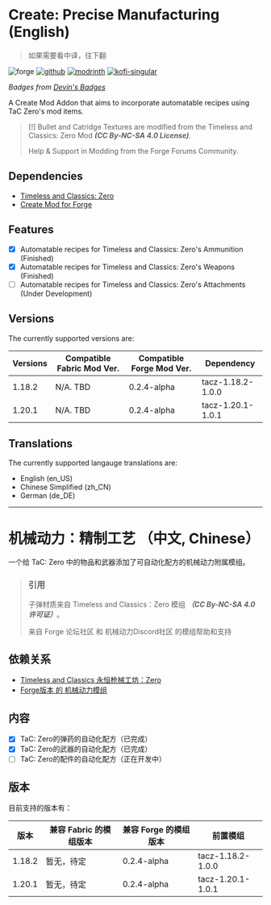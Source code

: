 # Create: Precise Manufacturing (English)

> 如果需要看中译，往下翻

![forge](https://cdn.jsdelivr.net/npm/@intergrav/devins-badges@3/assets/cozy/supported/forge_vector.svg)
[![github](https://cdn.jsdelivr.net/npm/@intergrav/devins-badges@3/assets/cozy/available/github_vector.svg)](https://github.com/Type-32/PreciseManufacturing)
[![modrinth](https://cdn.jsdelivr.net/npm/@intergrav/devins-badges@3/assets/cozy/available/modrinth_vector.svg)](https://modrinth.com/mod/create-precise-manufacturing)
[![kofi-singular](https://cdn.jsdelivr.net/npm/@intergrav/devins-badges@3/assets/cozy/donate/kofi-singular_vector.svg)](https://ko-fi.com/Type-32)

_Badges from [Devin's Badges](https://intergrav.github.io/devins-badges-docs/badges/)_


A Create Mod Addon that aims to incorporate automatable recipes using TaC Zero's mod items.

> [!]
> Bullet and Catridge Textures are modified from the Timeless and Classics: Zero Mod **_(CC By-NC-SA 4.0 License)_**.
>
> Help & Support in Modding from the Forge Forums Community.

## Dependencies
- [Timeless and Classics: Zero](https://modrinth.com/mod/timeless-and-classics-zero)
- [Create Mod for Forge](https://modrinth.com/mod/create)

## Features
- [X] Automatable recipes for Timeless and Classics: Zero's Ammunition (Finished)
- [X] Automatable recipes for Timeless and Classics: Zero's Weapons (Finished)
- [ ] Automatable recipes for Timeless and Classics: Zero's Attachments (Under Development)

## Versions

The currently supported versions are:

| Versions | Compatible Fabric Mod Ver. | Compatible Forge Mod Ver. | Dependency        |
|----------|----------------------------|---------------------------|-------------------|
| 1.18.2   | N/A. TBD                   | 0.2.4-alpha               | tacz-1.18.2-1.0.0 |
| 1.20.1   | N/A. TBD                   | 0.2.4-alpha               | tacz-1.20.1-1.0.1 |

## Translations

The currently supported langauge translations are:
- English (en_US)
- Chinese Simplified (zh_CN)
- German (de_DE)

***


# 机械动力：精制工艺 （中文, Chinese）

一个给 TaC: Zero 中的物品和武器添加了可自动化配方的机械动力附属模组。

> ### 引用
> 子弹材质来自 Timeless and Classics：Zero 模组 **_（CC By-NC-SA 4.0 许可证）_**。
>
> 来自 Forge 论坛社区 和 机械动力Discord社区 的模组帮助和支持

## 依赖关系
- [Timeless and Classics 永恒枪械工坊：Zero](https://modrinth.com/mod/timeless-and-classics-zero)
- [Forge版本 的 机械动力模组](https://modrinth.com/mod/create)

## 内容
- [X] TaC: Zero的弹药的自动化配方（已完成）
- [X] TaC: Zero的武器的自动化配方（已完成）
- [ ] TaC: Zero的配件的自动化配方（正在开发中）

## 版本

目前支持的版本有：

| 版本     | 兼容 Fabric 的模组版本 | 兼容 Forge 的模组版本 | 前置模组              |
|--------|-----------------|----------------|-------------------|
| 1.18.2 | 暂无，待定           | 0.2.4-alpha    | tacz-1.18.2-1.0.0 |
| 1.20.1 | 暂无，待定           | 0.2.4-alpha    | tacz-1.20.1-1.0.1 |
